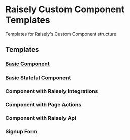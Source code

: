 # Raisely Custom Component Templates
Templates for Raisely's Custom Component structure

## Templates

### [Basic Component](basic-component)

### [Basic Stateful Component](basic-stateful-component)

### Component with Raisely Integrations

### Component with Page Actions

### Component with Raisely Api

### Signup Form
